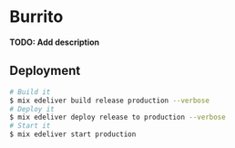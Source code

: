 # Burrito

**TODO: Add description**

## Deployment

```sh
# Build it
$ mix edeliver build release production --verbose
# Deploy it
$ mix edeliver deploy release to production --verbose
# Start it
$ mix edeliver start production
```
